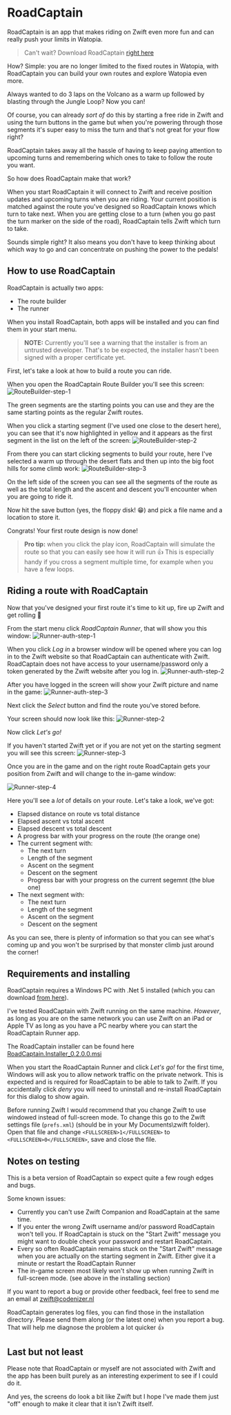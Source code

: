 # RoadCaptain

RoadCaptain is an app that makes riding on Zwift even more fun and can really push your limits in Watopia. 

> Can't wait? Download RoadCaptain [right here](https://github.com/sandermvanvliet/RoadCaptain/releases/download/v0.2.0.0/RoadCaptain.Installer_0.2.0.0.msi)

How? Simple: you are no longer limited to the fixed routes in Watopia, with RoadCaptain you can build your own routes and explore Watopia even more.

Always wanted to do 3 laps on the Volcano as a warm up followed by blasting through the Jungle Loop? Now you can!

Of course, you can already _sort of_ do this by starting a free ride in Zwift and using the turn buttons in the game but when you're powering through those segments it's super easy to miss the turn and that's not great for your flow right?

RoadCaptain takes away all the hassle of having to keep paying attention to upcoming turns and remembering which ones to take to follow the route you want. 

So how does RoadCaptain make that work?

When you start RoadCaptain it will connect to Zwift and receive position updates and upcoming turns when you are riding. Your current position is matched against the route you've designed so RoadCaptain knows which turn to take next. When you are getting close to a turn (when you go past the turn marker on the side of the road), RoadCaptain tells Zwift which turn to take.

Sounds simple right? It also means you don't have to keep thinking about which way to go and can concentrate on pushing the power to the pedals!

## How to use RoadCaptain

RoadCaptain is actually two apps:

- The route builder
- The runner

When you install RoadCaptain, both apps will be installed and you can find them in your start menu.

>**NOTE:** Currently you'll see a warning that the installer is from an untrusted developer. That's to be expected, the installer hasn't been signed with a proper certificate yet.

First, let's take a look at how to build a route you can ride.

When you open the RoadCaptain Route Builder you'll see this screen:
![RouteBuilder-step-1](/images/RouteBuilder-step-1.png)

The green segments are the starting points you can use and they are the same starting points as the regular Zwift routes.

When you click a starting segment (I've used one close to the desert here), you can see that it's now highlighted in yellow and it appears as the first segment in the list on the left of the screen:
![RouteBuilder-step-2](/images/RouteBuilder-step-2.png)

From there you can start clicking segments to build your route, here I've selected a warm up through the desert flats and then up into the big foot hills for some climb work:
![RouteBuilder-step-3](/images/RouteBuilder-step-3.png)

On the left side of the screen you can see all the segments of the route as well as the total length and the ascent and descent you'll encounter when you are going to ride it.

Now hit the save button (yes, the floppy disk! 😁) and pick a file name and a location to store it.

Congrats! Your first route design is now done!

>**Pro tip:** when you click the play icon, RoadCaptain will simulate the route so that you can easily see how it will run 👍 This is especially handy if you cross a segment multiple time, for example when you have a few loops.

## Riding a route with RoadCaptain

Now that you've designed your first route it's time to kit up, fire up Zwift and get rolling 💪

From the start menu click _RoadCaptain Runner_, that will show you this window:
![Runner-auth-step-1](/images/Runner-auth-step-1.png)

When you click _Log in_ a browser window will be opened where you can log in to the Zwift website so that RoadCaptain can authenticate with Zwift. RoadCaptain does not have access to your username/password only a token generated by the Zwift website after you log in.
![Runner-auth-step-2](/images/Runner-auth-step-2.png)

After you have logged in the screen will show your Zwift picture and name in the game:
![Runner-auth-step-3](/images/Runner-auth-step-3.png)

Next click the _Select_ button and find the route you've stored before.

Your screen should now look like this:
![Runner-step-2](/images/Runner-step-2.png)

Now click _Let's go!_

If you haven't started Zwift yet or if you are not yet on the starting segment you will see this screen:
![Runner-step-3](/images/Runner-step-3.png)

Once you are in the game and on the right route RoadCaptain gets your position from Zwift and will change to the in-game window:

![Runner-step-4](/images/Runner-step-4.png)

Here you'll see a _lot_ of details on your route. Let's take a look, we've got:

- Elapsed distance on route vs total distance
- Elapsed ascent vs total ascent
- Elapsed descent vs total descent
- A progress bar with your progress on the route (the orange one)
- The current segment with:
    - The next turn
    - Length of the segment
    - Ascent on the segment
    - Descent on the segment
    - Progress bar with your progress on the current segemnt (the blue one)
- The next segment with:
    - The next turn
    - Length of the segment
    - Ascent on the segment
    - Descent on the segment

As you can see, there is plenty of information so that you can see what's coming up and you won't be surprised by that monster climb just around the corner!

## Requirements and installing

RoadCaptain requires a Windows PC with .Net 5 installed (which you can download [from here](https://dotnet.microsoft.com/en-us/download/dotnet/5.0)).

I've tested RoadCaptain with Zwift running on the same machine. _However_, as long as you are on the same network you can use Zwift on an iPad or Apple TV as long as you have a PC nearby where you can start the RoadCaptain Runner app.

The RoadCaptain installer can be found here [RoadCaptain.Installer_0.2.0.0.msi](https://github.com/sandermvanvliet/RoadCaptain/releases/download/v0.2.0.0/RoadCaptain.Installer_0.2.0.0.msi)

When you start the RoadCaptain Runner and click _Let's go!_ for the first time, Windows will ask you to allow network traffic on the private network. This is expected and is required for RoadCaptain to be able to talk to Zwift. If you accidentally click _deny_ you will need to uninstall and re-install RoadCaptain for this dialog to show again.

Before running Zwift I would recommend that you change Zwift to use windowed instead of full-screen mode. To change this go to the Zwift settings file (`prefs.xml`) (should be in your My Documents\zwift folder). Open that file and change `<FULLSCREEN>1</FULLSCREEN>` to `<FULLSCREEN>0</FULLSCREEN>`, save and close the file.

## Notes on testing

This is a beta version of RoadCaptain so expect quite a few rough edges and bugs. 

Some known issues:

- Currently you can't use Zwift Companion and RoadCaptain at the same time.
- If you enter the wrong Zwift username and/or password RoadCaptain won't tell you. If RoadCaptain is stuck on the "Start Zwift" message you might want to double check your password and restart RoadCaptain.
- Every so often RoadCaptain remains stuck on the "Start Zwift" message when you are actually on the starting segment in Zwift. Either give it a minute or restart the RoadCaptain Runner
- The in-game screen most likely won't show up when running Zwift in full-screen mode. (see above in the installing section)

If you want to report a bug or provide other feedback, feel free to send me an email at [zwift@codenizer.nl](mailto:zwift@codenizer.nl)

RoadCaptain generates log files, you can find those in the installation directory. Please send them along (or the latest one) when you report a bug. That will help me diagnose the problem a lot quicker 👍

## Last but not least

Please note that RoadCaptain or myself are not associated with Zwift and the app has been built purely as an interesting experiment to see if I could do it. 

And yes, the screens do look a bit like Zwift but I hope I've made them just "off" enough to make it clear that it isn't Zwift itself.
